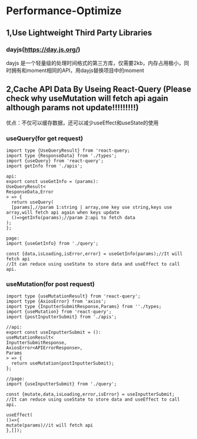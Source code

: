 # Performance-Optimize
## 1,Use Lightweight Third Party Libraries 
### dayjs(https://day.js.org/)
dayjs 是一个轻量级的处理时间格式的第三方库，仅需要2kb，内存占用极小，同时拥有和moment相同的API，用dayjs替换项目中的moment

## 2,Cache API Data By Useing React-Query  (Please check why useMutation will fetch api again although params not update!!!!!!!!!)
  优点：不仅可以缓存数据，还可以减少useEffect和useState的使用
### useQuery(for get request)
```
import type {UseQueryResult} from 'react-query;
import type {ResponseData} from './types';
import {useQuery} from 'react-query';
import getInfo from './apis';

api:
export const useGetInfo = (params):
UseQueryResult<
ResponseData,Error
> => {
  return useQuery(
  [params],//param 1:string | array,one key use string,keys use array,will fetch api again when keys update
  ()=>getInfo(params);//param 2:api to fetch data
);
};

page:
import {useGetInfo} from './query';

const {data,isLoading,isError,error} = useGetInfo(params);//It will fetch api
//It can reduce using useState to store data and useEffect to call api.

```

### useMutation(for post request)
```
import type {useMutationResult} from 'react-query';
import type {AxiosError} from 'axios';
import type {InputterSubmitResponse,Params} from ''./types;
import {useMutation} from 'react-query';
import {postInputterSubmit} from './apis';

//api:
export const useInputterSubmit = ():
useMutationResult<
InputterSubmitResponse,
AxiosError<APIErrorResponse>,
Params
> => {
  return useMutation(postInputterSubmit);
};

//page:
import {useInputterSubmit} from './query';

const {mutate,data,isLoading,error,isError} = useInputterSubmit;
//It can reduce using useState to store data and useEffect to call api.

useEffect(
()=>{
mutate(params)//it will fetch api
},[]);

```
